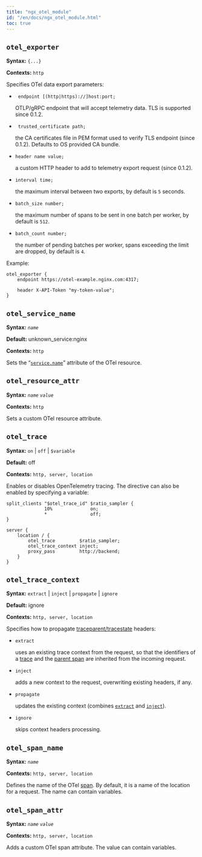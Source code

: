 ```yaml
---
title: "ngx_otel_module"
id: "/en/docs/ngx_otel_module.html"
toc: true
---
```


## `otel_exporter`

**Syntax:**  `{...}`

**Contexts:** `http`

Specifies OTel data export parameters:

- `
    endpoint [(http|https)://]host:port;`

    OTLP/gRPC endpoint that will accept telemetry data.
    TLS is supported since 0.1.2.
- `
    trusted_certificate path;`

    the CA certificates file in PEM format used to verify TLS endpoint
    (since 0.1.2).
    Defaults to OS provided CA bundle.
- `header name value;`

    a custom HTTP header to add to telemetry export request (since 0.1.2).
- `interval time;`

    the maximum interval between two exports,
    by default is `5` seconds.
- `batch_size number;`

    the maximum number of spans to be sent in one batch per worker,
    by default is `512`.
- `batch_count number;`

    the number of pending batches per worker,
    spans exceeding the limit are dropped,
    by default is `4`.

Example:
```
otel_exporter {
    endpoint https://otel-example.nginx.com:4317;

    header X-API-Token "my-token-value";
}
```

## `otel_service_name`

**Syntax:** *`name`*

**Default:** unknown_service:nginx

**Contexts:** `http`

Sets the
“[`service.name`](https://opentelemetry.io/docs/reference/specification/resource/semantic_conventions/#service)”
attribute of the OTel resource.

## `otel_resource_attr`

**Syntax:** *`name`* *`value`*

**Contexts:** `http`

Sets a custom OTel resource attribute.

## `otel_trace`

**Syntax:** `on` | `off` | `$variable`

**Default:** off

**Contexts:** `http, server, location`

Enables or disables OpenTelemetry tracing.
The directive can also be enabled by specifying a variable:
```
split_clients "$otel_trace_id" $ratio_sampler {
              10%              on;
              *                off;
}

server {
    location / {
        otel_trace         $ratio_sampler;
        otel_trace_context inject;
        proxy_pass         http://backend;
    }
}
```

## `otel_trace_context`

**Syntax:** `extract` | `inject` | `propagate` | `ignore`

**Default:** ignore

**Contexts:** `http, server, location`

Specifies how to propagate
[traceparent/tracestate](https://www.w3.org/TR/trace-context/#design-overview) headers:

- `extract`

    uses an existing trace context from the request,
    so that the identifiers of
    a [trace](https://nginx.org/en/docs/ngx_otel_module.html#var_otel_trace_id) and
    the [parent span](https://nginx.org/en/docs/ngx_otel_module.html#var_otel_parent_id)
    are inherited from the incoming request.
- `inject`

    adds a new context to the request, overwriting existing headers, if any.
- `propagate`

    updates the existing context
    (combines [`extract`](https://nginx.org/en/docs/ngx_otel_module.html#extract) and [`inject`](https://nginx.org/en/docs/ngx_otel_module.html#inject)).
- `ignore`

    skips context headers processing.

## `otel_span_name`

**Syntax:** *`name`*

**Contexts:** `http, server, location`

Defines the name of the OTel
[span](https://opentelemetry.io/docs/concepts/observability-primer/#spans).
By default, it is a name of the location for a request.
The name can contain variables.

## `otel_span_attr`

**Syntax:** *`name`* *`value`*

**Contexts:** `http, server, location`

Adds a custom OTel span attribute.
The value can contain variables.

